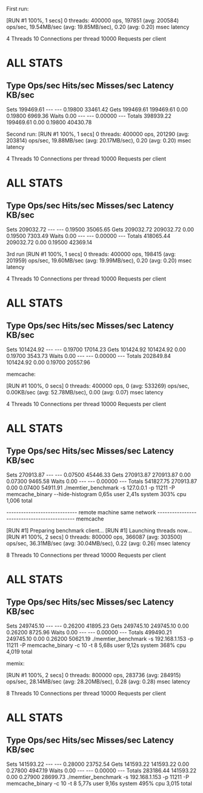 First run:


[RUN #1 100%,   1 secs]  0 threads:      400000 ops,  197851 (avg:  200584) ops/sec, 19.54MB/sec (avg: 19.85MB/sec),  0.20 (avg:  0.20) msec latency

4         Threads
10        Connections per thread
10000     Requests per client


ALL STATS
=========================================================================
Type         Ops/sec     Hits/sec   Misses/sec      Latency       KB/sec 
-------------------------------------------------------------------------
Sets       199469.61          ---          ---      0.19800     33461.42 
Gets       199469.61    199469.61         0.00      0.19800      6969.36 
Waits           0.00          ---          ---      0.00000          --- 
Totals     398939.22    199469.61         0.00      0.19800     40430.78 


Second run:
[RUN #1 100%,   1 secs]  0 threads:      400000 ops,  201290 (avg:  203814) ops/sec, 19.88MB/sec (avg: 20.17MB/sec),  0.20 (avg:  0.20) msec latency

4         Threads
10        Connections per thread
10000     Requests per client


ALL STATS
=========================================================================
Type         Ops/sec     Hits/sec   Misses/sec      Latency       KB/sec 
-------------------------------------------------------------------------
Sets       209032.72          ---          ---      0.19500     35065.65 
Gets       209032.72    209032.72         0.00      0.19500      7303.49 
Waits           0.00          ---          ---      0.00000          --- 
Totals     418065.44    209032.72         0.00      0.19500     42369.14 

3rd run
[RUN #1 100%,   1 secs]  0 threads:      400000 ops,  198415 (avg:  201959) ops/sec, 19.60MB/sec (avg: 19.99MB/sec),  0.20 (avg:  0.20) msec latency

4         Threads
10        Connections per thread
10000     Requests per client


ALL STATS
=========================================================================
Type         Ops/sec     Hits/sec   Misses/sec      Latency       KB/sec 
-------------------------------------------------------------------------
Sets       101424.92          ---          ---      0.19700     17014.23 
Gets       101424.92    101424.92         0.00      0.19700      3543.73 
Waits           0.00          ---          ---      0.00000          --- 
Totals     202849.84    101424.92         0.00      0.19700     20557.96 


memcache:

[RUN #1 100%,   0 secs]  0 threads:      400000 ops,       0 (avg:  533269) ops/sec, 0.00KB/sec (avg: 52.78MB/sec),  0.00 (avg:  0.07) msec latency

4         Threads
10        Connections per thread
10000     Requests per client


ALL STATS
=========================================================================
Type         Ops/sec     Hits/sec   Misses/sec      Latency       KB/sec 
-------------------------------------------------------------------------
Sets       270913.87          ---          ---      0.07500     45446.33 
Gets       270913.87    270913.87         0.00      0.07300      9465.58 
Waits           0.00          ---          ---      0.00000          --- 
Totals     541827.75    270913.87         0.00      0.07400     54911.91 
./memtier_benchmark -s 127.0.0.1 -p 11211 -P memcache_binary --hide-histogram  0,65s user 2,41s system 303% cpu 1,006 total


----------------------------- remote machine same network --------------------------------------------
memcache

[RUN #1] Preparing benchmark client...
[RUN #1] Launching threads now...
[RUN #1 100%,   2 secs]  0 threads:      800000 ops,  366087 (avg:  303500) ops/sec, 36.31MB/sec (avg: 30.04MB/sec),  0.22 (avg:  0.26) msec latency

8         Threads
10        Connections per thread
10000     Requests per client


ALL STATS
=========================================================================
Type         Ops/sec     Hits/sec   Misses/sec      Latency       KB/sec 
-------------------------------------------------------------------------
Sets       249745.10          ---          ---      0.26200     41895.23 
Gets       249745.10    249745.10         0.00      0.26200      8725.96 
Waits           0.00          ---          ---      0.00000          --- 
Totals     499490.21    249745.10         0.00      0.26200     50621.19 
./memtier_benchmark -s 192.168.1.153 -p 11211 -P memcache_binary   -c 10 -t 8  5,68s user 9,12s system 368% cpu 4,019 total


memix:

[RUN #1 100%,   2 secs]  0 threads:      800000 ops,  283736 (avg:  284915) ops/sec, 28.14MB/sec (avg: 28.20MB/sec),  0.28 (avg:  0.28) msec latency

8         Threads
10        Connections per thread
10000     Requests per client


ALL STATS
=========================================================================
Type         Ops/sec     Hits/sec   Misses/sec      Latency       KB/sec 
-------------------------------------------------------------------------
Sets       141593.22          ---          ---      0.28000     23752.54 
Gets       141593.22    141593.22         0.00      0.27800      4947.19 
Waits           0.00          ---          ---      0.00000          --- 
Totals     283186.44    141593.22         0.00      0.27900     28699.73 
./memtier_benchmark -s 192.168.1.153 -p 11211 -P memcache_binary   -c 10 -t 8  5,77s user 9,16s system 495% cpu 3,015 total


